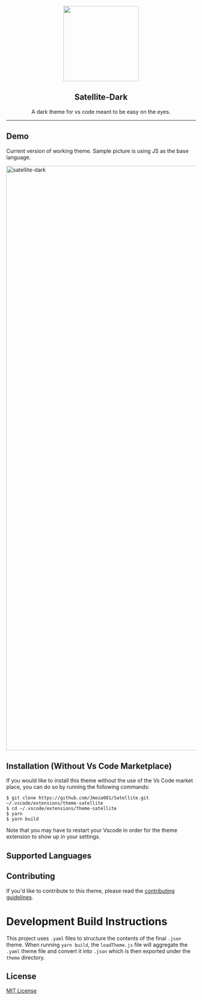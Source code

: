 <p align="center">
  <img
    src="https://user-images.githubusercontent.com/16481834/51505499-6a821080-1dac-11e9-891e-a0ba8fdb8c7e.png"
    height="200"
  />
</p>

<h2 align="center">
Satellite-Dark
</h2>
<p align="center">
A dark theme for vs code meant to be easy on the eyes.
</p>

---

## Demo

Current version of working theme. Sample picture is using JS as the base language.

<img width="1552" alt="satellite-dark" src="https://user-images.githubusercontent.com/16481834/51505622-4bd04980-1dad-11e9-8380-8829f0bad60f.png">

## Installation (Without Vs Code Marketplace)

If you would like to install this theme without the use of the Vs Code market place, you can do so by running the following commands:

```
$ git clone https://github.com/Jmeza081/Satellite.git ~/.vscode/extensions/theme-satellite
$ cd ~/.vscode/extensions/theme-satellite
$ yarn
$ yarn build
```

Note that you may have to restart your Vscode in order for the theme extension to show up in your settings.

## Supported Languages

## Contributing

If you'd like to contribute to this theme, please read the [contributing guidelines](./.github/CONTRIBUTING.md).

# Development Build Instructions

This project uses `.yaml` files to structure the contents of the final `.json` theme. When running `yarn build`, the `loadTheme.js` file will aggregate the `.yaml` theme file and convert it into `.json` which is then exported under the `theme` directory.

## License

[MIT License](./LICENSE)
